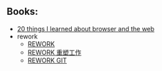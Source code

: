 ## Books:
* [20 things I learned about browser and the web](http://www.20thingsilearned.com/zh-CN/home)
* rework
    * [REWORK](http://37signals.com/rework/)
    * [REWORK 重塑工作](http://www.v2ex.com/rework)
    * [REWORK GIT](https://github.com/livid/rework)
